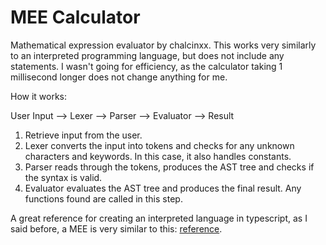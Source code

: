 # MEE Calculator
Mathematical expression evaluator by chalcinxx.
This works very similarly to an interpreted programming language, but does not include any statements. I wasn't going for efficiency, as the calculator taking 1 millisecond longer does not change anything for me.


How it works:

User Input --> Lexer --> Parser --> Evaluator --> Result

1. Retrieve input from the user.
2. Lexer converts the input into tokens and checks for any unknown characters and keywords. In this case, it also handles constants.
3. Parser reads through the tokens, produces the AST tree and checks if the syntax is valid.
4. Evaluator evaluates the AST tree and produces the final result. Any functions found are called in this step.

A great reference for creating an interpreted language in typescript, as I said before, a MEE is very similar to this:
[reference](https://www.youtube.com/playlist?list=PL_2VhOvlMk4UHGqYCLWc6GO8FaPl8fQTh).

